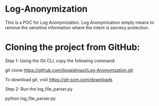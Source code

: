 # Log-Anonymization

This is a POC for Log Anonymization. Log Anonymization simply means to remove the sensitive information where the intent is secrecy protection.

# Cloning the project from GitHub:
Step 1: Using the Git CLI, copy the following command:

git clone https://github.com/itsvaishnavi/Log-Anonymization.git

To download git, visit https://git-scm.com/downloads

Step 2: Run the log_file_parser.py

python log_file_parser.py
